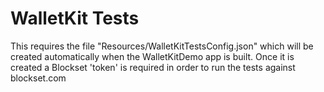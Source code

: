 #  WalletKit Tests

This requires the file "Resources/WalletKitTestsConfig.json" which will be created automatically
when the WalletKitDemo app is built.  Once it is created a Blockset 'token' is required in order
to run the tests against blockset.com
